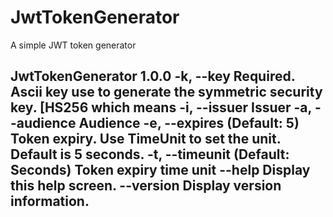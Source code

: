 # JwtTokenGenerator
A simple JWT token generator

JwtTokenGenerator 1.0.0
  -k, --key         Required. Ascii key use to generate the symmetric security key. [HS256 which means
  -i, --issuer      Issuer
  -a, --audience    Audience
  -e, --expires     (Default: 5) Token expiry. Use TimeUnit to set the unit. Default is 5 seconds.
  -t, --timeunit    (Default: Seconds) Token expiry time unit
  --help            Display this help screen.
  --version         Display version information.
-----------------------------------------------------------